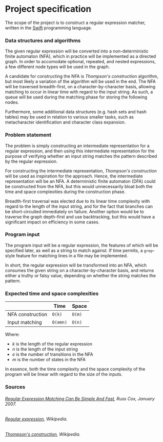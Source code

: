 # Project specification

The scope of the project is to construct a regular expression matcher, written in the [Swift](https://swift.org/) programming language.


### Data structures and algorithms

The given regular expression will be converted into a non-deterministic finite automaton (NFA), which in practice will be implemented as a directed graph. In order to accomodate optional, repeated, and nested expressions, a few different node types will be used in the graph.

A candidate for constructing the NFA is _Thompson's construction_ algorithm, but most likely a variation of the algorithm will be used in the end. The NFA will be traversed breadth-first, on a character-by-character basis, allowing matching to occur in linear time with regard to the input string. As such, a queue will be used during the matching phase for storing the following nodes.

Furthermore, some additional data structures (e.g. hash sets and hash tables) may be used in relation to various smaller tasks, such as metacharacter identification and character class expansion.


### Problem statement

The problem is simply constructing an intermediate representation for a regular expression, and then using this intermediate representation for the purpose of verifying whether an input string matches the pattern described by the regular expression.

For constructing the intermediate representation, _Thompson's construction_ will be used as inspiration for the approach. Hence, the intermediate representation will be an NFA. A deterministic finite automaton (DFA) could be constructed from the NFA, but this would unnecessarily bloat both the time and space complexities during the construction phase.

Breadth-first traversal was elected due to its linear time complexity with regard to the length of the input string, and for the fact that branches can be short-circuited immediately on failure. Another option would be to traverse the graph depth-first and use backtracking, but this would have a significant impact on efficiency in some cases.


### Program input

The program input will be a regular expression, the features of which will be specified later, as well as a string to match against. If time permits, a `grep`-style feature for matching lines in a file may be implemented.

In short, the regular expression will be transformed into an NFA, which consumes the given string on a character-by-character basis, and returns either a truthy or falsy value, depending on whether the string matches the pattern.


### Expected time and space complexities

|                  | Time     | Space      |
| ---------------- | -------- | ---------- |
| NFA construction | `O(k)`   | `O(m)`     |
| Input matching   | `O(emn)` | `O(n)`     |


Where:

- _k_ is the length of the regular expression
- _n_ is the length of the input string
- _e_ is the number of transitions in the NFA
- _m_ is the number of states in the NFA


In essence, both the time complexity and the space complexity of the program will be linear with regard to the size of the inputs.


### Sources

###### [_Regular Expression Matching Can Be Simple And Fast_](https://swtch.com/~rsc/regexp/regexp1.html), Russ Cox, January 2007.

###### [_Regular expression_](https://en.wikipedia.org/wiki/Regular_expression), Wikipedia.

###### [_Thompson's construction_](https://en.wikipedia.org/wiki/Thompson%27s_construction), Wikipedia.


